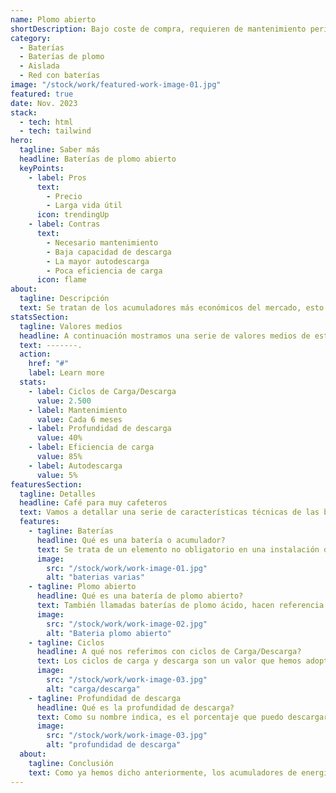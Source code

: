```yaml
---
name: Plomo abierto
shortDescription: Bajo coste de compra, requieren de mantenimiento periódico y gran vida útil.
category:
  - Baterías
  - Baterías de plomo
  - Aislada
  - Red con baterías
image: "/stock/work/featured-work-image-01.jpg"
featured: true
date: Nov. 2023
stack:
  - tech: html
  - tech: tailwind
hero:
  tagline: Saber más
  headline: Baterías de plomo abierto
  keyPoints:
    - label: Pros
      text:
        - Precio
        - Larga vida útil
      icon: trendingUp
    - label: Contras
      text:
        - Necesario mantenimiento
        - Baja capacidad de descarga
        - La mayor autodescarga
        - Poca eficiencia de carga
      icon: flame
about:
  tagline: Descripción
  text: Se tratan de los acumuladores más económicos del mercado, esto es debido a que permiten una muy baja profundidad de descarga, su eficiencia de carga y la autodescarga que padecen en comparación a las baterías de litio que conocemos comunmente y a que requieren de un mantenimiento periódico realizado a manos de profesionales certificados. A cambio nos ofrecen una gran vida útil por el precio que establecen.
statsSection:
  tagline: Valores medios
  headline: A continuación mostramos una serie de valores medios de este tipo de baterías.
  text: -------.
  action:
    href: "#"
    label: Learn more
  stats:
    - label: Ciclos de Carga/Descarga
      value: 2.500
    - label: Mantenimiento
      value: Cada 6 meses
    - label: Profundidad de descarga
      value: 40%
    - label: Eficiencia de carga
      value: 85%
    - label: Autodescarga
      value: 5%
featuresSection:
  tagline: Detalles
  headline: Café para muy cafeteros
  text: Vamos a detallar una serie de características técnicas de las baterías que no están muy a la orden del día a la hora de seleccionar nuestro acumulador de energía. Primero aclarar que se tratan de elementos no obligatorios para toda instalación.
  features:
    - tagline: Baterías
      headline: Qué es una batería o acumulador?
      text: Se trata de un elemento no obligatorio en una instalación de energías renovables. Este se encarga de acumular o guardar los electrones que generan nuestros paneles para, de esta forma, poder aprovechar al máximo la producción y poder utilizarla en esos momentos que la luz solar brilla por su ausencia.
      image:
        src: "/stock/work/work-image-01.jpg"
        alt: "baterias varias"
    - tagline: Plomo abierto
      headline: Qué es una batería de plomo abierto?
      text: También llamadas baterías de plomo ácido, hacen referencia a un tipo de baterías de plomo, estos se componen por celdas habitadas por dos placas de plomo como electrodos cubiertas en un líquido a base de ácido sulfúrico. Con el uso y debido a la reacción que se produce, este líquido se evapora por lo que se puede llegar a agotar completamente, lo que seguramente sea el fin de su batería, por ello es necesario realizar una revisión adecuada cada 6 meses de uso, como se trata de un trabajo con un ácido, este mantenimiento requiere del uso de herramientas adecuadas, un profesional cualificado y el uso estricto de EPIs adecuadas.
      image:
        src: "/stock/work/work-image-02.jpg"
        alt: "Bateria plomo abierto"
    - tagline: Ciclos
      headline: A qué nos referimos con ciclos de Carga/Descarga?
      text: Los ciclos de carga y descarga son un valor que hemos adoptado para poder tener una idea lo más cercana posible a la vida útil de un acumulador determinado. Este valor hace referencia a la cantidad de veces que la baterís es capaz de descargarse y cargarse completamente hasta que su vida útil llegue a su fin.
      image:
        src: "/stock/work/work-image-03.jpg"
        alt: "carga/descarga"
    - tagline: Profundidad de descarga
      headline: Qué es la profundidad de descarga?
      text: Como su nombre indica, es el porcentaje que puedo descargar la batería sin perder excesiva vida útil. La vida útil irá bajando con el uso normal de la batería, debido a los materiales y el tipo de montaje de un acumulador, esta podrá ver su vida útil muy afectada si se ve descargada por debajo del porcentaje que indica el fabricante. Si estos valores no se respetan puede llegar a considerarse un mal uso de la batería por lo que el fabrixante puede no hacerse cargo de la garantía. En Archipiélago energía buscamos la máxima comodidad del cliente por lo que de esto nos encargamos nosotros, limitando la descarga de la batería desde el mismo inversor de la instalación o el regulador de carga si este se instala por separado.
      image:
        src: "/stock/work/work-image-03.jpg"
        alt: "profundidad de descarga"
  about:
    tagline: Conclusión
    text: Como ya hemos dicho anteriormente, los acumuladores de energía son elementos no necesarios para el correcto funcionamiento de nuestra instalación, pero sí son capaces de optimizarla. Al igual que no son obligatorias tampoco son limitantes, en el caso de que queramos comenzar con una instalación sin baterías y desprender el exceso de energía a la red proveedora, siempre podremos instalar las baterías a posteriori . Tenemos que ser conscientes de que cada instalación fotovoltaica debe ser única y creada a medida de la propiedad a abastecer. Por lo tanto, Quiero acumular el exceso de producción, para usarlo durante esas horas nocturnas o de menos luz, pero ahora mismo no estoy dispuesto a hacer una inversión inicial tan alta? Las baterías de plomo abiertos son idóneas para ti. No olvides que con Archipielago Energía el mantenimiento esta completamente cubierto, incluido el de este tipo de acumuladores, contamos con personal especializado y por supuesto experiencia con este tipo de acumuladores.
---
```

